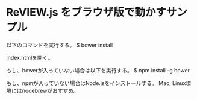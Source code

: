 # ReVIEW.js をブラウザ版で動かすサンプル

以下のコマンドを実行する。
$ bower install

index.htmlを開く。

もし、bowerが入っていない場合は以下を実行する。
$ npm install -g bower

もし、npmが入っていない場合はNode.jsをインストールする。
Mac, Linux環境にはnodebrewがおすすめ。
